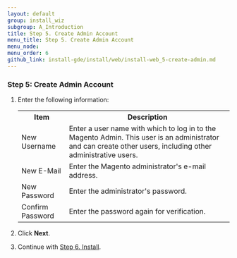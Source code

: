 ```yaml
---
layout: default 
group: install_wiz 
subgroup: A_Introduction
title: Step 5. Create Admin Account
menu_title: Step 5. Create Admin Account
menu_node: 
menu_order: 6
github_link: install-gde/install/web/install-web_5-create-admin.md
---
```




<h3 id="instgde-install-magento-web-step5">Step 5: Create Admin Account</h3>

1.	Enter the following information:

	<table>
	<tbody>
	<tr>
			<th>Item</th>
			<th>Description</th>
		</tr>
	<tr>
		<td>New Username</td>
		<td>Enter a user name with which to log in to the Magento Admin. This user is an administrator and can create other users, including other administrative users.</td>
	</tr>
	<tr>
		<td>New E-Mail</td>
		<td>Enter the Magento administrator's e-mail address.</td>
	</tr>
	<tr>
		<td>New Password</td>
		<td>Enter the administrator's password.</td>
	</tr>
	<tr>
		<td>Confirm Password</td>
		<td>Enter the password again for verification.</td>
	</tr>
	</tbody>
	</table>

2.	Click **Next**.

3.	Continue with <a href="{{ site.gdeurl }}install-gde/install/web/install-web_6-install.html">Step 6. Install</a>.


